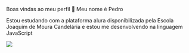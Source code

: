 Boas vindas ao meu perfil 🧔
Meu nome é Pedro

Estou estudando com a plataforma alura disponibilizada pela Escola Joaquim de Moura Candelária
e estou me desenvolvendo na linguagem JavaScript

![](https://steamuserimages-a.akamaihd.net/ugc/954097329400817711/0AA552852F664CC234A6FA82BF28FCBB34F4C6D0/?imw=5000&imh=5000&ima=fit&impolicy=Letterbox&imcolor=%23000000&letterbox=false)
